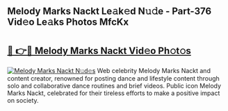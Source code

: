 ## Melody Marks Nackt Le𝚊k𝚎d N𝚞𝚍e - Part-376 Vid𝚎o Le𝚊ks Photos MfcKx

# <h2><a href="http://fb6wxq.evod.top/?m=Melody+Marks+Nackt">🔗 👉🔴 Melody Marks Nackt Vid𝚎o Ph𝚘t𝚘s</a></h2>

[![Melody Marks Nackt N𝚞d𝚎s](https://i.imgur.com/8V9OHl7.gif)](http://fb6wxq.evod.top/?m=Melody+Marks+Nackt)
Web celebrity Melody Marks Nackt and content creator, renowned for posting dance and lifestyle content through solo and collaborative dance routines and brief videos. Public icon Melody Marks Nackt, celebrated for their tireless efforts to make a positive impact on society. 
